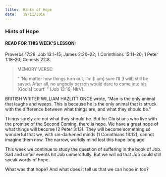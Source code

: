 ```yaml
---
title:  Hints of Hope
date:   19/11/2016
---
```


### Hints of Hope

#### READ FOR THIS WEEK’S LESSON:
Proverbs 17:28; Job 13:1–15; James 2:20–22; 1 Corinthians 15:11–20; 1 Peter 1:18–20; Genesis 22:8.

> <p>MEMORY VERSE:</p>
> “ ‘No matter how things turn out, I’m [I am] sure I’ll [I will] still be saved. After all, no ungodly person would dare to come into his [God’s] court’ ” (Job 13:16, NIrV).

BRITISH WRITER WILLIAM HAZLITT ONCE wrote, “Man is the only animal that laughs and weeps. This is because he is the only animal that is struck with the difference between what things are, and what they should be.”

Things surely are not what they should be. But for Christians who live with the promise of the Second Coming, there is hope. We have a great hope of what things will become (2 Peter 3:13). They will become something so wonderful that we, with sin-darkened minds (1 Corinthians 13:12), cannot imagine them now. The narrow, worldly mind lost this hope long ago.

This week we continue to study the question of suffering in the book of Job. Sad and unfair events hit Job unmercifully. But we will  nd that Job could still speak words of hope.

What was that hope? And what does it tell us that we can hope in too?